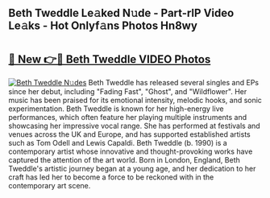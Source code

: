 ## Beth Tweddle Le𝚊ked N𝚞de - Part-rlP Video Le𝚊ks - Hot Onlyf𝚊ns Photos Hn8wy

# <h2><a href="http://ac29246.deff.icu/?id=Beth+Tweddle">🔗 New 👉🔴 Beth Tweddle VIDEO Photos</a></h2>

[![Beth Tweddle N𝚞des](https://i.imgur.com/rIISA9y.gif)](http://ac29246.deff.icu/?id=Beth+Tweddle)
Beth Tweddle has released several singles and EPs since her debut, including "Fading Fast", "Ghost", and "Wildflower". Her music has been praised for its emotional intensity, melodic hooks, and sonic experimentation. Beth Tweddle is known for her high-energy live performances, which often feature her playing multiple instruments and showcasing her impressive vocal range. She has performed at festivals and venues across the UK and Europe, and has supported established artists such as Tom Odell and Lewis Capaldi. Beth Tweddle (b. 1990) is a contemporary artist whose innovative and thought-provoking works have captured the attention of the art world. Born in London, England, Beth Tweddle's artistic journey began at a young age, and her dedication to her craft has led her to become a force to be reckoned with in the contemporary art scene.
